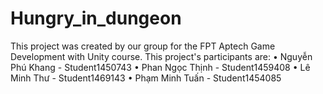 # Hungry_in_dungeon
 This project was created by our group for the FPT Aptech Game Development with Unity course. This project's participants are: 
• Nguyễn Phú Khang - Student1450743
• Phan Ngọc Thịnh - Student1459408
• Lê Minh Thư - Student1469143
• Phạm Minh Tuấn - Student1454085
